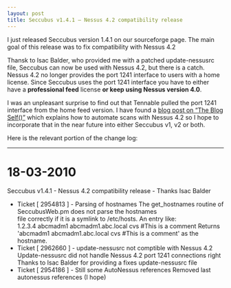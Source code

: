 ```yaml
---
layout: post
title: Seccubus v1.4.1 – Nessus 4.2 compatibility release
---
```

I just released Seccubus version 1.4.1 on our sourceforge page. The main goal
of this release was to fix compatibility with Nessus 4.2

Thansk to Isac Balder, who provided me with a patched update-nessusrc file,
Seccubus can now be used with Nessus 4.2, but there is a catch. Nessus 4.2 no
longer provides the port 1241 interface to users with a home license. Since
Seccubus uses the port 1241 interface you have to either have a **professional
feed** license **or keep using Nessus version 4.0**.

I was an unpleasant surprise to find out that Tennable pulled the port 1241
interface from the home feed version. I have found a [blog post on “The Blog
Self()”](http://blog.upbeat.fr/post/407107943/automating-scans-on-nessus-4-2)
which explains how to automate scans with Nessus 4.2 so I hope to incorporate
that in the near future into either Seccubus v1, v2 or both.

Here is the relevant portion of the change log:

---
    
18-03-2010
===
Seccubus v1.4.1 - Nessus 4.2 compatibility release - Thanks Isac Balder
    
* Ticket [ 2954813 ] - Parsing of hostnames
The get_hostnames routine of SeccubusWeb.pm does not parse the hostnames  
file correctly if it is a symlink to /etc/hosts.
An entry like:  
1.2.3.4 abcmadm1 abcmadm1.abc.local cvs #This is a comment
Returns 'abcmadm1 abcmadm1.abc.local cvs #This is a comment' as the  
hostname.
* Ticket [ 2962660 ] - update-nessusrc not comptible with Nessus 4.2
Update-nessusrc did not handle Nessus 4.2 port 1241 connections right
Thanks to Isac Balder for providing a fixes update-nessusrc file
* Ticket [ 2954186 ] - Still some AutoNessus references
Removed last autonessus references (I hope)
